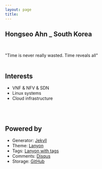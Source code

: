 ```yaml
---
layout: page
title: 
---
```

## Hongseo Ahn _ South Korea
<br>

"Time is never really wasted. Time reveals all"
<br>
<br>

## Interests

* VNF & NFV & SDN
* Linux systems
* Cloud infrastructure
<br>
<br>

## Powered by

* Generator: [Jekyll](http://jekyllrb.com/)
* Theme: [Lanyon](https://github.com/poole/lanyon)
* Tags: [Lanyon with tags](https://github.com/wireddown/wireddown.github.io/tree/feature_tags)
* Comments: [Disqus](https://github.com/disqus)
* Storage: [GitHub](https://github.com/honser/honser.github.io)

<p class="social-icons">
  <a href="https://github.com/honser"><i class="fab fa-github fa-2x"></i></a>
  <a href="https://www.linkedin.com/in/honser"><i class="fab fa-linkedin-in fa-2x"></i></a>
  <a href="https://instagram.com/overcoke/"><i class="fab fa-instagram fa-2x"></i></a>
</p>
